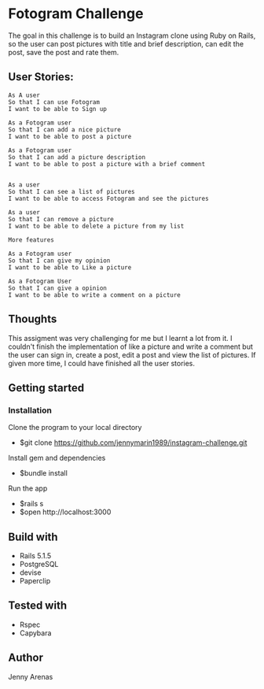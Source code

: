 Fotogram Challenge
===================


The goal in this challenge is to build an Instagram clone using Ruby on Rails, so the user can post pictures with title and brief description, can edit the post, save the post and rate them.

## User Stories:

```
As A user
So that I can use Fotogram
I want to be able to Sign up

As a Fotogram user
So that I can add a nice picture
I want to be able to post a picture

As a Fotogram user
So that I can add a picture description
I want to be able to post a picture with a brief comment


As a user
So that I can see a list of pictures
I want to be able to access Fotogram and see the pictures

As a user
So that I can remove a picture
I want to be able to delete a picture from my list

More features

As a Fotogram user
So that I can give my opinion
I want to be able to Like a picture

As a Fotogram User
So that I can give a opinion
I want to be able to write a comment on a picture

```

## Thoughts

This assigment was very challenging for me but I learnt a lot from it. I couldn't finish the implementation of like a picture and write a comment but the user can sign in, create a post, edit a post and view the list of pictures. If given more time, I could have finished all the user stories.



## Getting started


### Installation

Clone the program to your local directory

 - $git clone https://github.com/jennymarin1989/instagram-challenge.git

Install gem and dependencies

 - $bundle install

Run the app

 - $rails s
 - $open http://localhost:3000 

## Build with

- Rails 5.1.5
- PostgreSQL
- devise
- Paperclip

## Tested with

- Rspec
- Capybara


## Author

Jenny Arenas
